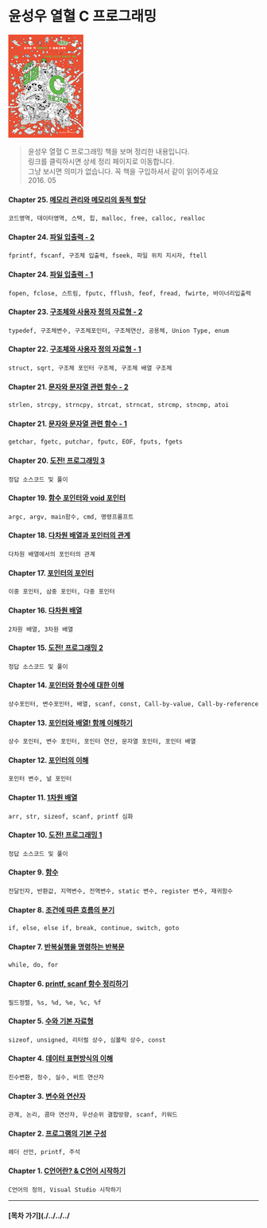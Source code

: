 윤성우 열혈 C 프로그래밍
===
<img width="30%" height="30%" src="../img/열혈c.jpg"></img>

>윤성우 열혈 C 프로그래밍 책을 보며 정리한 내용입니다.<br/>
>링크를 클릭하시면 상세 정리 페이지로 이동합니다. <br/>
>그냥 보시면 의미가 없습니다. 꼭 책을 구입하셔서 같이 읽어주세요 <br/>
> 2016. 05 <br/>

#### Chapter 25. [메모리 관리와 메모리의 동적 할당](http://1ilsang.blog.me/220729256563)
```
코드영역, 데이터영역, 스택, 힙, malloc, free, calloc, realloc
```
#### Chapter 24. [파일 입출력 - 2](http://1ilsang.blog.me/220727892744)
```
fprintf, fscanf, 구조체 입출력, fseek, 파일 위치 지시자, ftell
```
#### Chapter 24. [파일 입출력 - 1](http://1ilsang.blog.me/220727823630)
```
fopen, fclose, 스트림, fputc, fflush, feof, fread, fwirte, 바이너리입출력
```
#### Chapter 23. [구조체와 사용자 정의 자료형 - 2](http://1ilsang.blog.me/220726434710)
```
typedef, 구조체변수, 구조체포인터, 구조체연산, 공용체, Union Type, enum
```
#### Chapter 22. [구조체와 사용자 정의 자료형 - 1](http://1ilsang.blog.me/220725489776)
```
struct, sqrt, 구조체 포인터 구조체, 구조체 배열 구조체
```
#### Chapter 21. [문자와 문자열 관련 함수 - 2](http://1ilsang.blog.me/220724364664)
```
strlen, strcpy, strncpy, strcat, strncat, strcmp, stncmp, atoi
```
#### Chapter 21. [문자와 문자열 관련 함수 - 1](http://1ilsang.blog.me/220723615376)
```
getchar, fgetc, putchar, fputc, EOF, fputs, fgets
```
#### Chapter 20. [도전! 프로그래밍 3](http://1ilsang.blog.me/220723420880)
```
정답 소스코드 및 풀이
```
#### Chapter 19. [함수 포인터와 void 포인터](http://1ilsang.blog.me/220722658709)
```
argc, argv, main함수, cmd, 명령프롬프트
```
#### Chapter 18. [다차원 배열과 포인터의 관계](http://1ilsang.blog.me/220722157009)
```
다차원 배열에서의 포인터의 관계
```
#### Chapter 17. [포인터의 포인터](http://1ilsang.blog.me/220721927814)
```
이중 포인터, 삼중 포인터, 다중 포인터
```
#### Chapter 16. [다차원 배열](http://1ilsang.blog.me/220721803868)
```
2차원 배열, 3차원 배열
```
#### Chapter 15. [도전! 프로그래밍 2](http://1ilsang.blog.me/220721757587)
```
정답 소스코드 및 풀이
```
#### Chapter 14. [포인터와 함수에 대한 이해](http://1ilsang.blog.me/220721718006)
```
상수포인터, 변수포인터, 배열, scanf, const, Call-by-value, Call-by-reference
```
#### Chapter 13. [포인터와 배열! 함께 이해하기](http://1ilsang.blog.me/220721246081)
```
상수 포인터, 변수 포인터, 포인터 연산, 문자열 포인터, 포인터 배열
```
#### Chapter 12. [포인터의 이해](http://1ilsang.blog.me/220721087490)
```
포인터 변수, 널 포인터
```
#### Chapter 11. [1차원 배열](http://1ilsang.blog.me/220720336462)
```
arr, str, sizeof, scanf, printf 심화
```
#### Chapter 10. [도전! 프로그래밍 1](http://1ilsang.blog.me/220720271981)
```
정답 소스코드 및 풀이
```
#### Chapter 9. [함수](http://1ilsang.blog.me/220715891777)
```
전달인자, 반환값, 지역변수, 전역변수, static 변수, register 변수, 재귀함수
```
#### Chapter 8. [조건에 따른 흐름의 분기](http://1ilsang.blog.me/220714404440)
```
if, else, else if, break, continue, switch, goto
```
#### Chapter 7. [반복실행을 명령하는 반복문](http://1ilsang.blog.me/220712545362)
```
while, do, for
```
#### Chapter 6. [printf, scanf 함수 정리하기](http://1ilsang.blog.me/220711616127)
```
필드정렬, %s, %d, %e, %c, %f
```
#### Chapter 5. [수와 기본 자료형](http://1ilsang.blog.me/220708337332)
```
sizeof, unsigned, 리터럴 상수, 심볼릭 상수, const
```
#### Chapter 4. [데이터 표현방식의 이해](http://1ilsang.blog.me/220707403101)
```
진수변환, 정수, 실수, 비트 연산자
```
#### Chapter 3. [변수와 연산자](http://1ilsang.blog.me/220707382923)
```
관계, 논리, 콤마 연산자, 우선순위 결합방향, scanf, 키워드
```
#### Chapter 2. [프로그램의 기본 구성](http://1ilsang.blog.me/220707365424)
```
헤더 선언, printf, 주석
```
#### Chapter 1. [C언어란? & C언어 시작하기](http://1ilsang.blog.me/220705493593)
```
C언어의 정의, Visual Studio 시작하기
```
- - -
#### [목차 가기](./../../../
